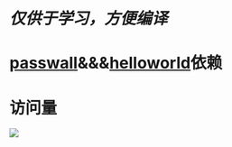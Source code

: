 # ***仅供于学习，方便编译***

# [passwall](https://github.com/xiaorouji/openwrt-passwall/tree/packages)&&&[helloworld](https://github.com/fw876/helloworld)依赖


# 访问量

![](http://profile-counter.glitch.me/Jejz168-openwrt-packages/count.svg)
